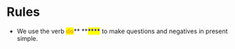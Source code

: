 # Rules

* We use the verb <mark style="color:orange;">**do**</mark>** **<mark style="color:blue;">****</mark> to make questions and negatives in present simple.

